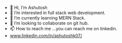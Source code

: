 - 👋 Hi, I’m Ashutosh
- 👀 I’m interested in full stack web development.
- 🌱 I’m currently learning MERN Stack.
- 💞️ I’m looking to collaborate on git hub.
- 📫 How to reach me ...you can reach me on linkedin.
- www.linkedin.com/in/ashutoshk07/

<!---
iashutosh01/iashutosh01 is a ✨ special ✨ repository because its `README.md` (this file) appears on your GitHub profile.
You can click the Preview link to take a look at your changes.
--->
